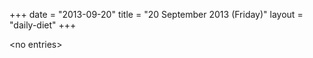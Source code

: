 +++
date = "2013-09-20"
title = "20 September 2013 (Friday)"
layout = "daily-diet"
+++

<p>&lt;no entries&gt;</p>